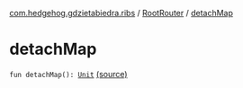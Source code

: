 [com.hedgehog.gdzietabiedra.ribs](../index.md) / [RootRouter](index.md) / [detachMap](./detach-map.md)

# detachMap

`fun detachMap(): `[`Unit`](https://kotlinlang.org/api/latest/jvm/stdlib/kotlin/-unit/index.html) [(source)](https://github.com/asvid/GdzieTaBiedra/tree/master/app/src/main/java/com/hedgehog/gdzietabiedra/ribs/RootRouter.kt#L89)